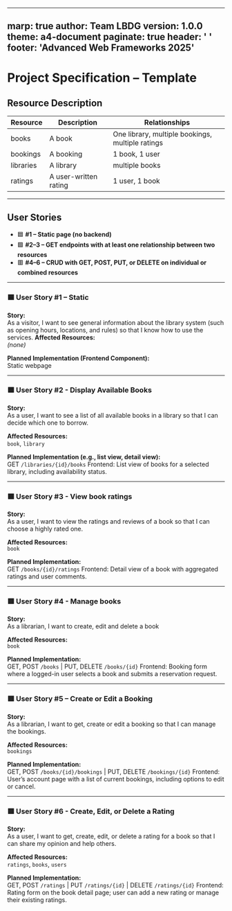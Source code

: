 
---
marp: true
author: Team LBDG
version: 1.0.0
theme: a4-document
paginate: true
header: ' '
footer: 'Advanced Web Frameworks 2025'
---

# Project Specification – Template

## Resource Description


| Resource  | Description  | Relationships  |
|-----------|--------------|----------------|
|books|A book|One library, multiple bookings, multiple ratings|
|bookings|A booking|1 book, 1 user|
|libraries|A library|multiple books|
|ratings|A user-written rating|1 user, 1 book|

---

## User Stories

- 🟦 **#1 – Static page (no backend)**
- 🟩 **#2–3 – GET endpoints with at least one relationship between two resources**
- 🟥 **#4–6 – CRUD with GET, POST, PUT, or DELETE on individual or combined resources**

---

### 🟦 User Story #1 – Static

**Story:**  
As a visitor, I want to see general information about the library system (such as opening hours, locations, and rules) so that I know how to use the services.
**Affected Resources:**  
*(none)*

**Planned Implementation (Frontend Component):**  
Static webpage

---

### 🟩 User Story #2 - Display Available Books

**Story:**  
As a user, I want to see a list of all available books in a library so that I can decide which one to borrow.

**Affected Resources:**  
`book`, `library`

**Planned Implementation (e.g., list view, detail view):**  
GET `/libraries/{id}/books`
Frontend: List view of books for a selected library, including availability status.

---

### 🟩 User Story #3 - View book ratings

**Story:**  
As a user, I want to view the ratings and reviews of a book so that I can choose a highly rated one.

**Affected Resources:**  
`book`

**Planned Implementation:**  
GET `/books/{id}/ratings`
Frontend: Detail view of a book with aggregated ratings and user comments.

---

### 🟥 User Story #4 - Manage books

**Story:**  
As a librarian, I want to create, edit and delete a book

**Affected Resources:**  
`book`

**Planned Implementation:**  
GET, POST `/books` | PUT, DELETE `/books/{id}`
Frontend: Booking form where a logged-in user selects a book and submits a reservation request.

---

### 🟥 User Story #5 – Create or Edit a Booking

**Story:**  
As a librarian, I want to get, create or edit a booking so that I can manage the bookings.

**Affected Resources:**  
`bookings`

**Planned Implementation:**  
GET, POST `/books/{id}/bookings` | PUT, DELETE `/bookings/{id}`
Frontend: User’s account page with a list of current bookings, including options to edit or cancel.

---

### 🟥 User Story #6 - Create, Edit, or Delete a Rating

**Story:**  
As a user, I want to get, create, edit, or delete a rating for a book so that I can share my opinion and help others.

**Affected Resources:**  
`ratings`, `books`, `users`

**Planned Implementation:**  
GET, POST `/ratings` | PUT `/ratings/{id}` | DELETE `/ratings/{id}`
Frontend: Rating form on the book detail page; user can add a new rating or manage their existing ratings.

